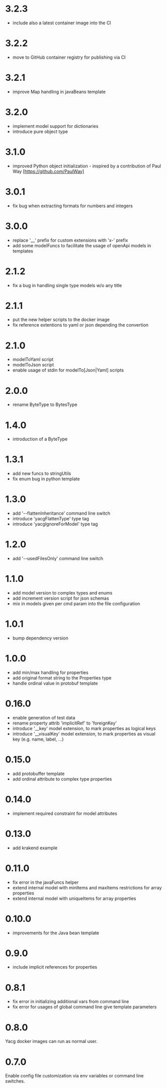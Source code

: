 # 3.2.3
* include also a latest container image into the CI

# 3.2.2
* move to GitHub container registry for publishing via CI

# 3.2.1
* improve Map handling in javaBeans template

# 3.2.0
* implement model support for dictionaries
* introduce pure object type

# 3.1.0
* improved Python object initialization - inspired by a contribution of Paul Way [https://github.com/PaulWay]

# 3.0.1
* fix bug when extracting formats for numbers and integers

# 3.0.0
* replace '__' prefix for custom extensions with 'x-' prefix
* add some modelFuncs to facilitate the usage of openApi models in templates

# 2.1.2
* fix a bug in handling single type models w/o any title

# 2.1.1
* put the new helper scripts to the docker image
* fix reference extentions to yaml or json depending the convertion

# 2.1.0
* modelToYaml script
* modelToJson script
* enable usage of stdin for modelTo[Json|Yaml] scripts

# 2.0.0
* rename ByteType to BytesType

# 1.4.0
* introduction of a ByteType

# 1.3.1
* add new funcs to stringUtils
* fix enum bug in python template

# 1.3.0
* add '--flattenInheritance' command line switch
* introduce 'yacgFlattenType' type tag
* introduce 'yacgIgnoreForModel' type tag

# 1.2.0
* add '--usedFilesOnly' command line switch

# 1.1.0
* add model version to complex types and enums
* add increment version script for json schemas
* mix in models given per cmd param into the file configuration

# 1.0.1
* bump dependency version

# 1.0.0
* add min/max handling for properties
* add original format string to the Properties type
* handle ordinal value in protobuf template

# 0.16.0
* enable generation of test data
* rename property attrib 'implicitRef' to 'foreignKey'
* introduce '__key' model extension, to mark properties as logical keys
* introduce '__visualKey' model extension, to mark properties as visual key (e.g. name, label, ...) 

# 0.15.0
* add protobuffer template
* add ordinal attribute to complex type properties

# 0.14.0
* implement required constraint for model attributes

# 0.13.0
* add krakend example

# 0.11.0
* fix error in the javaFuncs helper
* extend internal model with minItems and maxItems restrictions for array properties
* extend internal model with uniqueItems for array properties

# 0.10.0
* improvements for the Java bean template

# 0.9.0
* include implicit references for properties

# 0.8.1
* fix error in initializing additional vars from command line
* fix error for usages of global command line give template parameters

# 0.8.0
Yacg docker images can run as normal user.

# 0.7.0
Enable config file customization via env variables or command
line switches.
